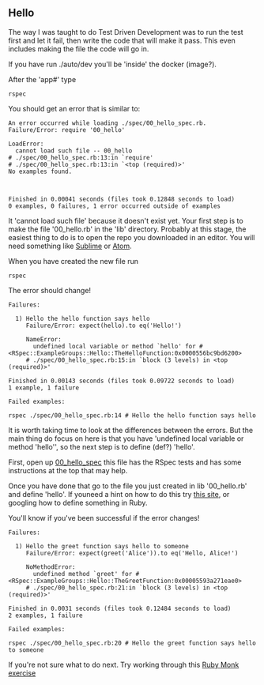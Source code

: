 ## Hello

The way I was taught to do Test Driven Development was to run the test first and let it fail,
then write the code that will make it pass. This even includes making the file the code will go in.

If you have run ./auto/dev you'll be 'inside' the docker (image?).

After the 'app#' type

```
rspec
```

You should get an error that is similar to:

```
An error occurred while loading ./spec/00_hello_spec.rb.
Failure/Error: require '00_hello'

LoadError:
  cannot load such file -- 00_hello
# ./spec/00_hello_spec.rb:13:in `require'
# ./spec/00_hello_spec.rb:13:in `<top (required)>'
No examples found.



Finished in 0.00041 seconds (files took 0.12848 seconds to load)
0 examples, 0 failures, 1 error occurred outside of examples
```

It 'cannot load such file' because it doesn't exist yet. Your first step is to
make the file '00_hello.rb' in the 'lib' directory. Probably at this stage, the easiest thing
to do is to open the repo you downloaded in an editor. You will need something like
[Sublime](https://www.sublimetext.com/3) or [Atom](https://atom.io/).

When you have created the new file run

```
rspec
```

The error should change!

```
Failures:

  1) Hello the hello function says hello
     Failure/Error: expect(hello).to eq('Hello!')

     NameError:
       undefined local variable or method `hello' for #<RSpec::ExampleGroups::Hello::TheHelloFunction:0x0000556bc9bd6200>
     # ./spec/00_hello_spec.rb:15:in `block (3 levels) in <top (required)>'

Finished in 0.00143 seconds (files took 0.09722 seconds to load)
1 example, 1 failure

Failed examples:

rspec ./spec/00_hello_spec.rb:14 # Hello the hello function says hello
```

It is worth taking time to look at the differences between the errors. But the main
thing do focus on here is that you have 'undefined local variable or method 'hello'',
so the next step is to define (def?) 'hello'.

First, open up [00_hello_spec](./spec/00_hello_spec) this file has the RSpec tests
and has some instructions at the top that may help.

Once you have done that go to the file you just created in lib '00_hello.rb' and
define 'hello'. If youneed a hint on how to do this try [this site](http://ruby-for-beginners.rubymonstas.org/writing_methods/definition.html),
or googling how to define something in Ruby.

You'll know if you've been successful if the error changes!

```
Failures:

  1) Hello the greet function says hello to someone
     Failure/Error: expect(greet('Alice')).to eq('Hello, Alice!')

     NoMethodError:
       undefined method `greet' for #<RSpec::ExampleGroups::Hello::TheGreetFunction:0x00005593a271eae0>
     # ./spec/00_hello_spec.rb:21:in `block (3 levels) in <top (required)>'

Finished in 0.0031 seconds (files took 0.12484 seconds to load)
2 examples, 1 failure

Failed examples:

rspec ./spec/00_hello_spec.rb:20 # Hello the greet function says hello to someone

```
If you're not sure what to do next. Try working through this [Ruby Monk exercise](https://rubymonk.com/learning/books/1-ruby-primer/chapters/19-ruby-methods/lessons/69-new-lesson)
